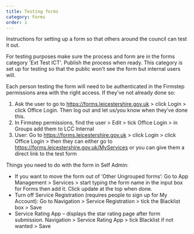 ```yaml
---
title: Testing forms
category: Forms
order: 1
---
```

 Instructions for setting up a form so that others around the council can test it out.
 
 For testing purposes make sure the process and form are in the forms category 'Ext Test ICT'. Publish the process when ready. This category is set up for testing so that the public won't see the form but internal users will.
 
 Each person testing the form will need to be authenticated in the Firmstep permissions area with the right access. If they’ve not already done so:
 
 1. Ask the user to go to https://forms.leicestershire.gov.uk > click Login > click Office Login. Then log out and let us/you know when they’ve done this.
 2.	In Firmstep permissions, find the user > Edit > tick Office Login > in Groups add them to LCC Internal
 3.	User: Go to https://forms.leicestershire.gov.uk > click Login > click Office Login > then they can either go to https://forms.leicestershire.gov.uk/MyServices or you can give them a direct link to the test form

Things you need to do with the form in Self Admin:
 -	If you want to move the form out of ‘Other Ungrouped forms’: Go to App Management > Services > start typing the form name in the input box for Forms then add it. Click update at the top when done.
 -	Turn off Service Registration (requires people to sign up for My Account): Go to Navigation > Service Registration > tick the Blacklist box > Save
 -	Service Rating App – displays the star rating page after form submission. Navigation > Service Rating App > tick Blacklist if not wanted > Save
